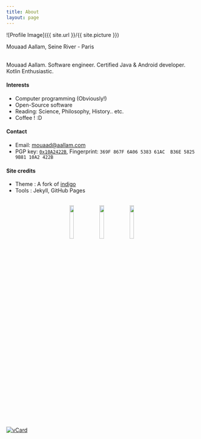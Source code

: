 ```yaml
---
title: About
layout: page
---
```

![Profile Image]({{ site.url }}/{{ site.picture }})
<figcaption class="caption">Mouaad Aallam, Seine River - Paris</figcaption>

<br/>

Mouaad Aallam. Software engineer. Certified Java & Android developer. Kotlin Enthusiastic.

#### Interests
* Computer programming (Obviously!)
* Open-Source software
* Reading: Science, Philosophy, History.. etc.
* Coffee ! :D

#### Contact
* Email:  mouaad@aallam.com
* PGP key: [`0x10A2422B`](https://keyserver2.pgp.com/vkd/SubmitSearch.event?&&SearchCriteria=mouaad%40aallam.com), Fingerprint: `369F 867F 6A06 5383 61AC  B36E 5825 9B81 10A2 422B`

#### Site credits
* Theme : A fork of [indigo](https://github.com/sergiokopplin/indigo)
* Tools : Jekyll, GitHub Pages

<br/>

<center>
<a href="https://www.youracclaim.com/badges/6b6ebc04-9a38-4311-8d2b-6fba5c9852ae"><img src="{{ site.url }}/assets/images/badge/oca.png" style="width: 15%; display: inline!important;"/></a>
<a href="https://www.youracclaim.com/badges/441df602-eb18-4ce9-91b1-54996fffe1ec"><img src="{{ site.url }}/assets/images/badge/ocp.png" style="width: 15%; display: inline!important;"/></a>
<a href="https://www.credential.net/ipw6amqw"><img src="{{ site.url }}/assets/images/badge/aad.png" style="width: 15%; display: inline!important;"/></a>
</center>

<a href="{{ site.url }}/assets/files/MouaadAallam.vcard">
 <img src="{{ site.url }}/assets/images/MouaadAallamQR.png" style="width: inherit;" alt="vCard" /></a>
